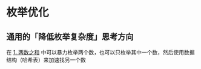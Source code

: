 # 枚举优化

## 通用的「降低枚举复杂度」思考方向
在 [1. 两数之和](https://leetcode.cn/problems/two-sum/submissions/) 中可以暴力枚举两个数，也可以只枚举其中一个数，然后使用数据结构（哈希表）来加速找另一个数